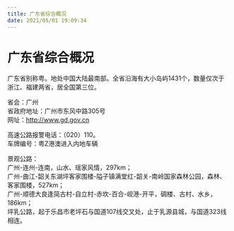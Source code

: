 ```yaml
---
title: 广东省综合概况  
date: 2021/05/01 19:09:34  
---
```

  
# 广东省综合概况  
广东省别称粤。地处中国大陆最南部。全省沿海有大小岛屿1431个，数量仅次于浙江、福建两省，居全国第三位。  

省会：广州  
省政府地址：广州市东风中路305号  
网址：http://www.gd.gov.cn  
  
高速公路报警电话：（020）110。  
车牌编号：粤Z港澳进入内地车辆  

景观公路：  
广州-连州-连南，山水、瑶家风情，297km；  
广州-曲江-韶关东湖坪客家围楼-隘子镇满堂红-韶关-南岭国家森林公园，森林、客家围楼，527km；  
广州-顺德大良逢简古村-自立村-赤坎-百合-岘港-开平，碉楼、古村、水乡，186km；  
坪乳公路，起于乐昌市老坪石与国道107线交叉处，止于乳源县城，与国道323线相连。  
